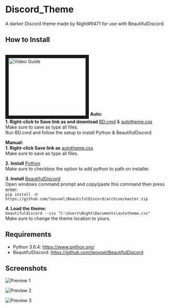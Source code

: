 # Discord_Theme

A darker Discord theme made by Night#9471 for use with BeautifulDiscord.

## How to Install
<br><a href="http://www.youtube.com/watch?feature=player_embedded&v=I87aafbLQxQ" target="_blank"><img src="http://img.youtube.com/vi/I87aafbLQxQ/0.jpg" 
alt="Video Guide" width="240" height="180" border="10" /></a>
**Auto:**
<br>**1. Right-click to Save link as and download** [BD.cmd](https://raw.githubusercontent.com/BakaTekku/Discord_Theme/master/BD.cmd)
& [autotheme.css](https://raw.githubusercontent.com/BakaTekku/Discord_Theme/master/autotheme.css)
<br>Make sure to save as type all files.
<br> Run BD.cmd and follow the setup to install Python & BeautifulDiscord

**Manual:**
<br>**1. Right-click Save link as** [autotheme.css](https://raw.githubusercontent.com/BakaTekku/Discord_Theme/master/autotheme.css)
<br>Make sure to save as type all files.

**2. Install** [Python](https://www.python.org/ftp/python/3.6.4/python-3.6.4.exe)
<br>Make sure to checkbox the option to add python to path on installer.

**3. Install** [BeautifulDiscord](https://github.com/leovoel/BeautifulDiscord)
<br>Open windows command prompt and copy/paste this command then press enter:
<br>`pip install -U https://github.com/leovoel/BeautifulDiscord/archive/master.zip`

**4. Load the theme:** 
<br>`beautifuldiscord --css "C:\Users\Night\Documents\autotheme.css"`
<br>Make sure to change the theme location to yours.

## Requirements

- Python 3.6.4: https://www.python.org/
- BeautifulDiscord: https://github.com/leovoel/BeautifulDiscord

## Screenshots

![Preview 1](https://i.imgur.com/Lqkxtg5.png)

![Preview 2](https://i.imgur.com/FfVCiEb.png)

![Preview 3](https://i.imgur.com/lL1gEYv.png)
